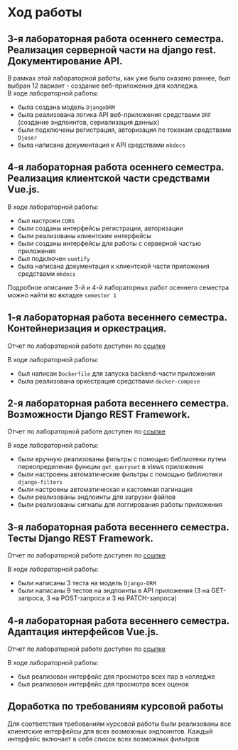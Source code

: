 # Ход работы
## 3-я лабораторная работа осеннего семестра. Реализация серверной части на django rest. Документирование API.
В рамках этой лабораторной работы, как уже было сказано раннее, был выбран 12 вариант - создание веб-приложения для колледжа.  
В ходе лабораторной работы: 

- была создана модель `DjangoORM`
- была реализована логика API веб-приложения средствами `DRF` (создание эндпоинтов, сериализация данных)
- были подключены регистрация, авторизация по токенам средствами `Djoser`
- была написана документация к API средствами `mkdocs`

## 4-я лабораторная работа осеннего семестра. Реализация клиентской части средствами Vue.js.
В ходе лабораторной работы: 

- был настроен `CORS`
- были созданы интерфейсы регистрации, авторизации
- были реализованы клиентские интерфейсы
- были созданы интерфейсы для работы с серверной частью приложения
- был подключен `vuetify`
- была написана документация к клиентской части приложения средствами `mkdocs`

Подробное описание 3-й и 4-й лабораторных работ осеннего семестра можно найти во вкладке `semester 1`

## 1-я лабораторная работа весеннего семестра. Контейнеризация и оркестрация.
Отчет по лабораторной работе доступен по [ссылке](https://alexanderlakiza.github.io/ITMO_ICT_WebDevelopment_2021-2022_sem_2/semestr2/lab1/1_1/)

В ходе лабораторной работы:

- был написан `Dockerfile` для запуска backend-части приложения
- была реализована оркестрация средствами `docker-compose`

## 2-я лабораторная работа весеннего семестра. Возможности Django REST Framework.
Отчет по лабораторной работе доступен по [ссылке](https://alexanderlakiza.github.io/ITMO_ICT_WebDevelopment_2021-2022_sem_2/semestr2/lab2/2_1_1/)

В ходе лабораторной работы:

- были вручную реализованы фильтры с помощью библиотеки путем переопределения функции `get_queryset` в views приложения
- были настроены автоматические фильтры с помощью библиотеки `django-filters`
- были настроены автоматическая и кастомная пагинация
- были реализованы эндпоинты для загрузки файлов
- были реализованы сигналы для логгирования работы приложения

## 3-я лабораторная работа весеннего семестра. Тесты Django REST Framework.
Отчет по лабораторной работе доступен по [ссылке](https://alexanderlakiza.github.io/ITMO_ICT_WebDevelopment_2021-2022_sem_2/semestr2/lab3/3_1/)

В ходе лабораторной работы:

- были написаны 3 теста на модель `Django-ORM`
- были написаны 9 тестов на эндпоинты в API приложения (3 на GET-запроса, 3 на POST-запроса и 3 на PATCH-запроса)

## 4-я лабораторная работа весеннего семестра. Адаптация интерфейсов Vue.js.
Отчет по лабораторной работе доступен по [ссылке](https://alexanderlakiza.github.io/ITMO_ICT_WebDevelopment_2021-2022_sem_2/semestr2/lab4/4/)

В ходе лабораторной работы:

- был реализован интерфейс для просмотра всех пар в колледже
- был реализован интерфейс для просмотра всех оценок

## Доработка по требованиям курсовой работы
Для соответствия требованиям курсовой работы были реализованы все клиентские интерфейсы для всех возможных эндпоинтов. Каждый интерфейс включает в себя список всех возможных фильтров

